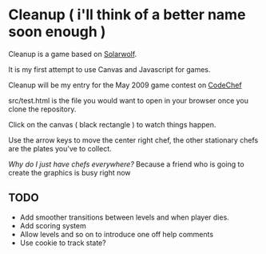 Cleanup ( i'll think of a better name soon enough )
===================================================

Cleanup is a game based on [Solarwolf](http://www.pygame.org/shredwheat/solarwolf/).

It is my first attempt to use Canvas and Javascript for games.

Cleanup will be my entry for the May 2009 game contest on [CodeChef](http://www.codechef.com)

src/test.html is the file you would want to open in your browser once you clone the repository.

Click on the canvas ( black rectangle ) to watch things happen.

Use the arrow keys to move the center right chef, the other stationary chefs are the plates you've to collect.

_Why do I just have chefs everywhere?_
Because a friend who is going to create the graphics is busy right now

TODO
----
 * Add smoother transitions between levels and when player dies.
 * Add scoring system
 * Allow levels and so on to introduce one off help comments
 * Use cookie to track state?


